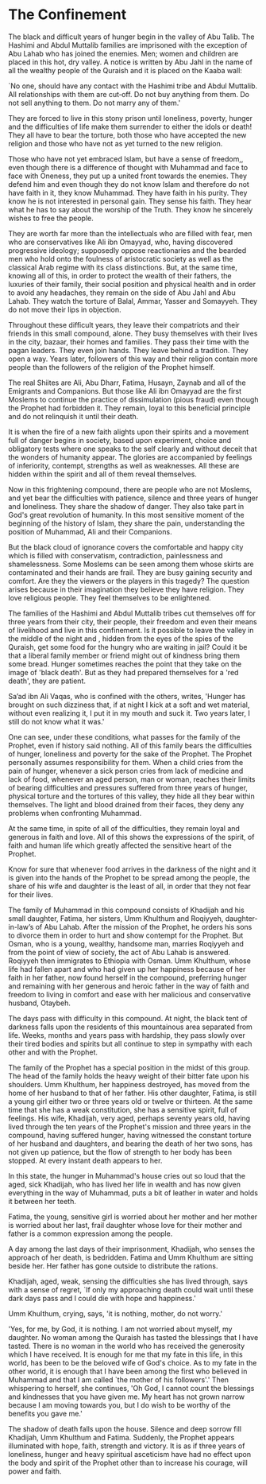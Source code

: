 The Confinement
===============

The black and difficult years of hunger begin in the valley of Abu
Talib. The Hashimi and Abdul Muttalib families are imprisoned with the
exception of Abu Lahab who has joined the enemies. Men; women and
children are placed in this hot, dry valley. A notice is written by Abu
Jahl in the name of all the wealthy people of the Quraish and it is
placed on the Kaaba wall:

\`No one, should have any contact with the Hashimi tribe and Abdul
Muttalib. All relationships with them are cut‑off. Do not buy anything
from them. Do not sell any­thing to them. Do not marry any of them.'

They are forced to live in this stony prison until loneliness, poverty,
hunger and the difficulties of life make them surrender to either the
idols or death! They all have to bear the torture, both those who have
accepted the new religion and those who have not as yet turned to the
new religion.

Those who have not yet embraced Islam, but have a sense of freedom,,
even though there is a difference of thought with Muhammad and face to
face with Oneness, they put up a united front towards the enemies. They
de­fend him and even though they do not know Islam and therefore do not
have faith in it, they know Muhammad. They have faith in his purity.
They know he is not inte­rested in personal gain. They sense his faith.
They hear what he has to say about the worship of the Truth. They know
he sincerely wishes to free the people.

They are worth far more than the intellectuals who are filled with fear,
men who are conservatives like Ali ibn Omayyad, who, having discovered
progressive ideo­logy; supposedly oppose reactionaries and the bearded
men who hold onto the foulness of aristocratic society as well as the
classical Arab regime with its class distinctions. But, at the same
time, knowing all of this, in order to pro­tect the wealth of their
fathers, the luxuries of their fa­mily, their social position and
physical health and in order to avoid any headaches, they remain on the
side of Abu Jahl and Abu Lahab. They watch the torture of Balal, Ammar,
Yasser and Somayyeh. They do not move their lips in objection.

Throughout these difficult years, they leave their compatriots and their
friends in this small compound, alone. They busy themselves with their
lives in the city, bazaar, their homes and families. They pass their
time with the pagan leaders. They even join hands. They leave be­hind a
tradition. They open a way. Years later, followers of this way and their
religion contain more people than the followers of the religion of the
Prophet himself.

The real Shiites are Ali, Abu Dharr, Fatima, Husayn, Zaynab and all of
the Emigrants and Companions. But those like Ali ibn Omayyad are the
first Moslems to conti­nue the practice of dissimulation (pious fraud)
even th­ough the Prophet had forbidden it. They remain, loyal to this
beneficial principle and do not relinquish it until their death.

It is when the fire of a new faith alights upon their spirits and a
movement full of danger begins in society, based upon experiment, choice
and obligatory tests where one speaks to the self clearly and without
deceit that the wonders of humanity appear. The glories are accompanied
by feelings of inferiority, contempt, strengths as well as weaknesses.
All these are hidden within the spirit and all of them reveal
themselves.

Now in this frightening compound, there are people who are not Moslems,
and yet bear the difficulties with patience, silence and three years of
hunger and loneliness. They share the shadow of danger. They also take
part in God's great revolution of humanity. In this most sensitive
moment of the beginning of the history of Islam, they share the pain,
understanding the position of Muhammad, Ali and their Companions.

But the black cloud of ignorance covers the comfor­table and happy city
which is filled with conservatism, contradiction, painlessness and
shamelessness. Some Mos­lems can be seen among them whose skirts are
contamina­ted and their hands are frail. They are busy gaining secu­rity
and comfort. Are they the viewers or the players in this tragedy? The
question arises because in their imagi­nation they believe they have
religion. They love religious people. They feel themselves to be
enlightened.

The families of the Hashimi and Abdul Muttalib tribes cut themselves off
for three years from their city, their people, their freedom and even
their means of liveli­hood and live in this confinement. Is it possible
to leave the valley in the middle of the night and , hidden from the
eyes of the spies of the Quraish, get some food for the hungry who are
waiting in jail? Could it be that a liberal family member or friend
might out of kindness bring them some bread. Hunger sometimes reaches
the point that they take on the image of 'black death'. But as they had
prepar­ed themselves for a 'red death', they are patient.

Sa’ad ibn Ali Vaqas, who is confined with the others, writes, 'Hunger
has brought on such dizziness that, if at night I kick at a soft and wet
material, without even realizing it, I put it in my mouth and suck it.
Two years later, I still do not know what it was.'

One can see, under these conditions, what passes for the family of the
Prophet, even if history said nothing. All of this family bears the
difficulties of hunger, loneliness and poverty for the sake of the
Prophet. The Prophet personally assumes responsibility for them. When a
child cries from the pain of hunger, whenever a sick person cries from
lack of medicine and lack of food, whenever an aged person, man or
woman, reaches their limits of bearing difficulties and pressures
suffered from three years of hunger, physical torture and the tortures
of this valley, they hide all they bear within themselves. The light and
blood drained from their faces, they deny any pro­blems when confronting
Muhammad.

At the same time, in spite of all of the difficulties, they remain loyal
and generous in faith and love. All of this shows the expressions of the
spirit, of faith and human life which greatly affected the sensitive
heart of the Prophet.

Know for sure that whenever food arrives in the dark­ness of the night
and it is given into the hands of the Pro­phet to be spread among the
people, the share of his wife and daughter is the least of all, in order
that they not fear for their lives.

The family of Muhammad in this compound consists of Khadijah and his
small daughter, Fatima, her sisters, Umm Khulthum and Roqiyyeh,
daughter-in-law’s of Abu Lahab. After the mission of the Prophet, he
orders his sons to divorce them in order to hurt and show con­tempt for
the Prophet. But Osman, who is a young, weal­thy, handsome man, marries
Roqiyyeh and from the point of view of society, the act of Abu Lahab is
answered. Roqiyyeh then immigrates to Ethiopia with Osman. Umm Khulthum,
whose life had fallen apart and who had given up her happiness because
of her faith in her father, now found herself in the compound,
preferring hunger and remaining with her generous and heroic father in
the way of faith and freedom to living in comfort and ease with her
malicious and conservative husband, Otaybeh.

The days pass with difficulty in this compound. At night, the black tent
of darkness falls upon the residents of this mountainous area separated
from life. Weeks, months and years pass with hardship, they pass slowly
over their tired bodies and spirits but all continue to step in
sympa­thy with each other and with the Prophet.

The family of the Prophet has a special position in the midst of this
group. The head of the family holds the heavy weight of their bitter
fate upon his shoulders. Umm Khulthum, her happiness destroyed, has
moved from the home of her husband to that of her father. His other
daughter, Fatima, is still a young girl either two or three years old or
twelve or thirteen. At the same time that she has a weak constitution,
she has a sensitive spirit, full of feelings. His wife, Khadijah, very
aged, perhaps seventy years old, having lived through the ten years of
the Prophet's mission and three years in the compound, having suffered
hunger, having witnessed the constant torture of her husband and
daughters, and bearing the death of her two sons, has not given up
patience, but the flow of strength to her body has been stopped. At
every instant death appears to her.

In this state, the hunger in Muhammad's house cries out so loud that the
aged, sick Khadijah, who has lived her life in wealth and has now given
everything in the way of Muhammad, puts a bit of leather in water and
holds it be­tween her teeth.

Fatima, the young, sensitive girl is worried about her mother and her
mother is worried about her last, frail daughter whose love for their
mother and father is a com­mon expression among the people.

A day among the last days of their imprisonment, Khadijah, who senses
the approach of her death, is bedrid­den. Fatima and Umm Khulthum are
sitting beside her. Her father has gone outside to distribute the
rations.

Khadijah, aged, weak, sensing the difficulties she has lived through,
says with a sense of regret, \`If only my approaching death could wait
until these dark days pass and I could die with hope and happiness.'

Umm Khulthum, crying, says, 'it is nothing, mother, do not worry.'

'Yes, for me, by God, it is nothing. I am not worried about myself, my
daughter. No woman among the Quraish has tasted the blessings that I
have tasted. There is no woman in the world who has received the
generosity which I have received. It is enough for me that my fate in
this life, in this world, has been to be the beloved wife of God's
choice. As to my fate in the other world, it is enough that I have been
among the first who believed in Muhammad and that I am called \`the
mother of his followers'.' Then whispering to herself, she continues,
'Oh God, I cannot count the blessings and kindnesses that you have given
me. My heart has not grown narrow because I am moving to­wards you, but
I do wish to be worthy of the benefits you gave me.'

The shadow of death falls upon the house. Silence and deep sorrow fill
Khadijah, Umm Khulthum and Fatima. Suddenly, the Prophet appears
illuminated with hope, faith, strength and victory. It is as if three
years of loneliness, hunger and heavy spiritual asceticism have had no
effect upon the body and spirit of the Prophet other than to increase
his courage, will power and faith.


